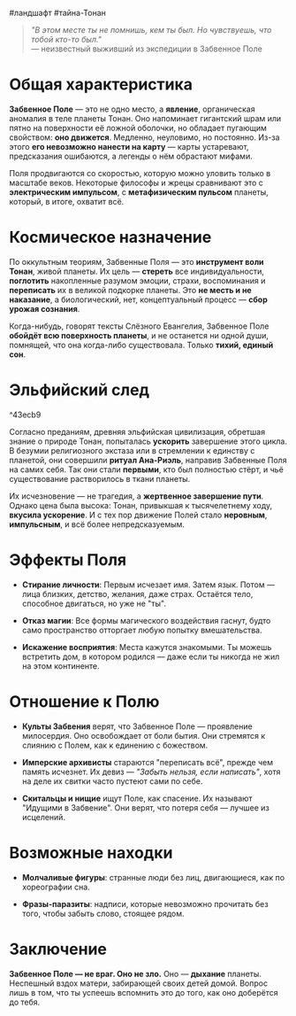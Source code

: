 #ландшафт #тайна-Тонан
> _"В этом месте ты не помнишь, кем ты был. Но чувствуешь, что тобой кто-то был."_  
> — неизвестный выживший из экспедиции в Забвенное Поле

# Общая характеристика

**Забвенное Поле** — это не одно место, а **явление**, органическая аномалия в теле планеты Тонан. Оно напоминает гигантский шрам или пятно на поверхности её ложной оболочки, но обладает пугающим свойством: **оно движется**. Медленно, неуловимо, но постоянно. Из-за этого **его невозможно нанести на карту** — карты устаревают, предсказания ошибаются, а легенды о нём обрастают мифами.

Поля продвигаются со скоростью, которую можно уловить только в масштабе веков. Некоторые философы и жрецы сравнивают это с **электрическим импульсом**, с **метафизическим пульсом** планеты, который, в итоге, охватит всё.

# Космическое назначение

По оккультным теориям, Забвенные Поля — это **инструмент воли Тонан**, живой планеты. Их цель — **стереть** все индивидуальности, **поглотить** накопленные разумом эмоции, страхи, воспоминания и **переписать** их в великой подкорке планеты. Это **не месть и не наказание**, а биологический, нет, концептуальный процесс — **сбор урожая сознания**.

Когда-нибудь, говорят тексты Слёзного Евангелия, Забвенное Поле **обойдёт всю поверхность планеты**, и не останется ни одной души, помнящей, что она когда-либо существовала. Только **тихий, единый сон**.

# Эльфийский след

^43ecb9

Согласно преданиям, древняя эльфийская цивилизация, обретшая знание о природе Тонан, попыталась **ускорить** завершение этого цикла. В безумии религиозного экстаза или в стремлении к единству с планетой, они совершили **ритуал Ана-Риэль**, направив Забвенные Поля на самих себя. Так они стали **первыми**, кто был полностью стёрт, и чьё существование растворилось в ткани планеты.

Их исчезновение — не трагедия, а **жертвенное завершение пути**. Однако цена была высока: Тонан, привыкшая к тысячелетнему ходу, **вкусила ускорение**. И с тех пор движение Полей стало **неровным**, **импульсным**, и всё более непредсказуемым.

# Эффекты Поля

- **Стирание личности**: Первым исчезает имя. Затем язык. Потом — лица близких, детство, желания, даже страх. Остаётся тело, способное двигаться, но уже не "ты".

- **Отказ магии**: Все формы магического воздействия гаснут, будто само пространство отторгает любую попытку вмешательства.

- **Искажение восприятия**: Места кажутся знакомыми. Ты можешь встретить дом, в котором родился — даже если ты никогда не жил на этом континенте.

# Отношение к Полю

- **Культы Забвения** верят, что Забвенное Поле — проявление милосердия. Оно освобождает от боли бытия. Они стремятся к слиянию с Полем, как к единению с божеством.

- **Имперские архивисты** стараются "переписать всё", прежде чем память исчезнет. Их девиз — _"Забыть нельзя, если написать"_, хотя на деле их свитки часто пустеют сами по себе.

- **Скитальцы и нищие** ищут Поле, как спасение. Их называют "Идущими в Забвение". Они верят, что потеря себя — лучшее из исцелений.

# Возможные находки

- **Молчаливые фигуры**: странные люди без лиц, двигающиеся, как по хореографии сна. 

- **Фразы-паразиты**: надписи, которые невозможно прочитать без того, чтобы забыть слово, стоящее рядом.


# Заключение

**Забвенное Поле — не враг. Оно не зло.** Оно — **дыхание** планеты. Неспешный вздох матери, забирающей своих детей домой. Вопрос лишь в том, что ты успеешь вспомнить это до того, как оно доберётся до тебя.
